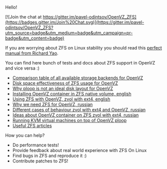 Hello!

[![Join the chat at https://gitter.im/pavel-odintsov/OpenVZ_ZFS](https://badges.gitter.im/Join%20Chat.svg)](https://gitter.im/pavel-odintsov/OpenVZ_ZFS?utm_source=badge&utm_medium=badge&utm_campaign=pr-badge&utm_content=badge)

If you are worrying about ZFS on Linux stability you should read this [perfect manual from Richard Yao](https://clusterhq.com/blog/state-zfs-on-linux/).

You can find here bunch of tests and docs about ZFS support in OpenVZ and vice versa :)

* [Comparison table of all available storage backends for OpenVZ](openvz_storage_backends.md)
* [Disk space effectiveness of ZFS usage for OpenVZ](http://www.stableit.ru/2015/07/effectiveness-of-zfs-usage-for-openvz.html)
* [Why ploop is not an ideal disk layout for OpenVZ](ploop_issues.md)
* [Installing OpenVZ container in ZFS native volume, english](OpenVZ_containers_on_zfs_filesystem.md)
* [Using ZFS with OpenVZ, zvol with ext4, english](http://www.stableit.ru/2014/07/using-zfs-with-openvz-openvzfs.html)
* [Why we need ZFS for OpenVZ, russian](why_russian.md)
* [Different cases of behaviour zvol with ext4 and OpenVZ, russian](zvol_ext4_cases.pdf)
* [Ideas about OpenVZ container on ZFS zvol with ext4, russian](openvz_and_zfs_zvol_ext4.pdf)
* [Running KVM virtual machines on top of OpenVZ ploop](http://www.stableit.ru/2014/07/installing-kvm-virtual-machines-on.html)
* [Useful ZFS articles](useful_zfs_articles.md)

How you can help?
* Do performance tests!
* Provide feedback about real world experience with ZFS On Linux
* Find bugs in ZFS and reproduce it :)
* Contribute patches to ZFS! 


